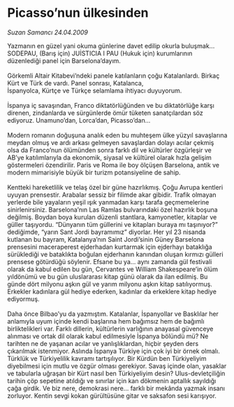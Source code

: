# Picasso’nun ülkesinden

*Suzan Samancı 24.04.2009*

<div class="taraf_structure_2col_1zq">
<div class="margen_n">



 <p>Yazmanın en güzel yani okuma günlerine davet edilip okurla buluşmak... SODEPAU, (Barış için) JUİSTICIA I PAU (Hukuk için) kurumlarının düzenlediği panel için Barselona’dayım. <br/><br/>Görkemli Altair Kitabevi’ndeki panele katılanların çoğu Katalanlardı. Birkaç Kürt ve Türk de vardı. Panel sonrası, Katalanca, <br/>İspanyolca, Kürtçe ve Türkçe selamlama ihtiyacı duyuyorum. <br/><br/>İspanya iç savaşından, Franco diktatörlüğünden ve bu diktatörlüğe karşı direnen, zindanlarda ve sürgünlerde ömür tüketen sanatçılardan söz ediyoruz. Unamuno’dan, Lorca’dan, Picasso’dan... <br/><br/>Modern romanın doğuşuna analık eden bu muhteşem ülke yüzyıl savaşlarına meydan olmuş ve ardı arkası gelmeyen savaşlardan dolayı acılar çekmiş olsa da Franco’nun ölümünden sonra farklı dil ve kültürler özgürleşir ve AB’ye katılımlarıyla da ekonomik, siyasal ve kültürel olarak hızla gelişim göstermeleri özendirilir. Paris ve Roma ile boy ölçüşen Barselona, antik ve modern mimarisiyle büyük bir turizm potansiyeline de sahip. <br/><br/>Kentteki hareketlilik ve telaş özel bir güne hazırlıkmış. Çoğu Avrupa kentleri uyuyan prensestir. Arabalar sessiz bir filimde akar gibidir. Trafik olmayan yerlerde bile yayaların yeşil ışık yanmadan karşı tarafa geçmemelerine sinirlenirsiniz. Barselona’nın Las Ramlas bulvarındaki özel hazırlık boşuna değilmiş. Boydan boya kurulan düzenli stantlara, kamyonetler, kitaplar ve güller taşıyordu. “Dünyanın tüm güllerini ve kitapları buraya mı taşınıyor?” dediğimde, “yarın Sant Jordi bayramımız” diyorlar. Her yıl 23 nisanda kutlanan bu bayram, Katalanya’nın Saint Jordi’sinin Güney Barselona prensesini maceraperest ejderhadan kurtarmak için ejderhayı bataklığa sürüklediği ve bataklıkta boğulan ejderhanın kanından oluşan kırmızı gülleri prensese götürdüğü söylenir. Efsane bu ya... aynı zamanda gül festivali olarak da kabul edilen bu gün, Cervantes ve William Shakespeare’in ölüm yıldönümü ve bu gün uluslararası kitap günü olarak da ilan edilmiş. Bu günde dört milyonu aşkın gül ve yarım milyonu aşkın kitap satılıyormuş. Erkekler kadınlara gül hediye ederken, kadınlar da erkeklere kitap hediye ediyormuş. <br/><br/>Daha önce Bilbao’yu da yazmıştım. Katalanlar, İspanyollar ve Basklılar her anlamıyla uyum içinde kendi başlarına hem bağımsız hem de bağımlı birliktelikleri var. Farklı dillerin, kültürlerin varlığının anayasal güvenceye alınması ve ortak dil olarak kabul edilmesiyle İspanya bölündü mü? Ne tarihten ne de yaşanan acılar ve yanlışlıklardan, hiçbir şeyden ders çıkarılmak istenmiyor. Aslında İspanya Türkiye için çok iyi bir örnek olmalı. Türklük ve Türkiyelilik kavramı tartışılıyor. Bir Kürdün ben Türkiyeliyim diyebilmesi için mutlu ve özgür olması gerekiyor. Savaş içinde olan, yasaklar ve tabularla uğraşan bir Kürt nasıl ben Türkiyeliyim desin? Ulus-devletçiliğin tarihin çöp sepetine atıldığı ve sınırlar için kan dökmenin aptallık sayıldığı çağa girdik. Ve biz nere, demokrasi nere... farklı bir mekânda yazmak insanı zorluyor. Kentin sevgi kokan gürültüsüne gitar ve saksafon sesi karışıyor.<b> </b></p>
<br/>
<br/>
<br/>



<br/>


<div id="taraf_not">
</div>

</div>


</div>
